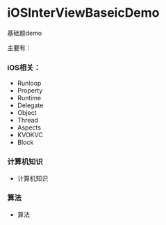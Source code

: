# iOSInterViewBaseicDemo

基础题demo

主要有：

### iOS相关：
 * Runloop
 * Property
 * Runtime
 * Delegate
 * Object
 * Thread
 * Aspects
 * KVOKVC
 * Block
 
### 计算机知识
 * 计算机知识
 
### 算法

 * 算法
